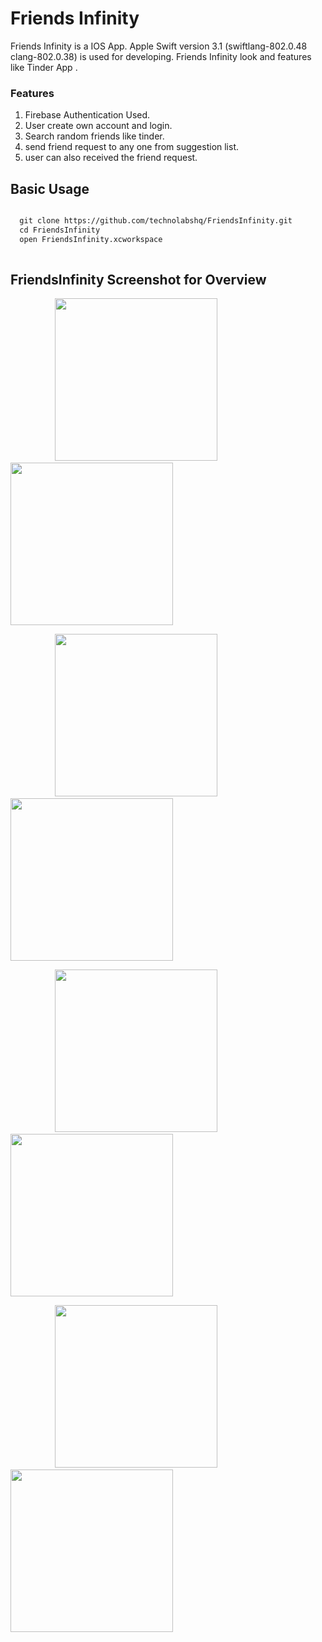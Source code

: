 #  Friends Infinity

  Friends Infinity is a IOS App. Apple Swift version 3.1 (swiftlang-802.0.48 clang-802.0.38) is used for developing. 
  Friends Infinity look and features like Tinder App .
  
### Features
  1. Firebase Authentication Used.
  2. User create own account and login.
  3. Search random friends like tinder.
  4. send friend request to any one from suggestion list.
  5. user can also received the friend request.
  
## Basic Usage 

```markdown

  git clone https://github.com/technolabshq/FriendsInfinity.git
  cd FriendsInfinity
  open FriendsInfinity.xcworkspace
  
```


## FriendsInfinity Screenshot for Overview

 &nbsp; &nbsp; &nbsp; &nbsp; &nbsp;&nbsp; &nbsp; &nbsp; &nbsp; &nbsp;<img src="capture/icon.png" width="260"> &nbsp; &nbsp; &nbsp; &nbsp; &nbsp;&nbsp; &nbsp; &nbsp; &nbsp; &nbsp; <img src="capture/signup.png" width="260">
 

&nbsp; &nbsp; &nbsp; &nbsp; &nbsp;&nbsp; &nbsp; &nbsp; &nbsp; &nbsp;<img src="capture/login.png" width="260"> &nbsp; &nbsp; &nbsp; &nbsp; &nbsp;&nbsp; &nbsp; &nbsp; &nbsp; &nbsp; <img src="capture/splash.png" width="260">


&nbsp; &nbsp; &nbsp; &nbsp; &nbsp;&nbsp; &nbsp; &nbsp; &nbsp; &nbsp;<img src="capture/home.png" width="260" width="260">&nbsp; &nbsp; &nbsp; &nbsp; &nbsp;&nbsp; &nbsp; &nbsp; &nbsp; &nbsp; <img src="capture/user_detail.png" width="260">


&nbsp; &nbsp; &nbsp; &nbsp; &nbsp;&nbsp; &nbsp; &nbsp; &nbsp; &nbsp;<img src="capture/profile.png" width="260" > &nbsp; &nbsp; &nbsp; &nbsp; &nbsp;&nbsp; &nbsp; &nbsp; &nbsp; &nbsp; <img src="capture/friends_list.png" width="260">



